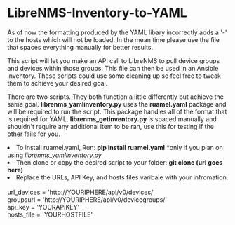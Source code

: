 # LibreNMS-Inventory-to-YAML
As of now the formatting produced by the YAML libary incorrectly adds a '-' to the hosts which will not be loaded. In the mean time please use the file that spaces everything manually for better results.

This script will let you make an API call to LibreNMS to pull device groups and devices within those groups. This file can then be used in an Ansible inventory. These scripts could use some cleaning up so feel free to tweak them to achieve your desired goal.

There are two scripts. They both function a little differently but achieve the same goal. 
<b>librenms_yamlinventory.py</b> uses the <b>ruamel.yaml</b> package and will be required to run the script. This package handles all of the format that is required for YAML.
<b>librenms_getinventory.py</b> is spaced manually and shouldn't require any additional item to be ran, use this for testing if the other fails for you.


<li>
To install ruamel.yaml, Run: 
<b>pip install ruamel.yaml</b>
  *only if you plan on using <i>librenms_yamlinventory.py</i>
</li>

<li>
Then clone or copy the desired script to your folder:
<b>git clone (url goes here)</b>
</li>

<li>
Replace the URLs, API Key, and hosts files varibale with your infromation.<br><br>
 url_devices = 'http://YOURIPHERE/api/v0/devices/'<br>
 groupsurl = 'http://YOURIPHERE/api/v0/devicegroups/'<br>
 api_key = 'YOURAPIKEY'<br>
 hosts_file = 'YOURHOSTFILE'
</li>
